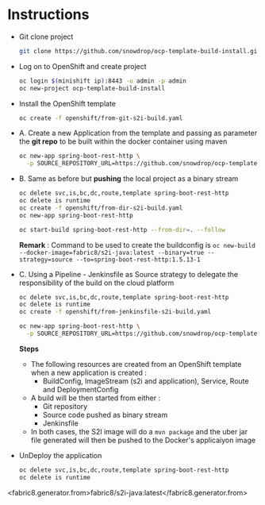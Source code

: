 # Instructions

- Git clone project

  ```bash
  git clone https://github.com/snowdrop/ocp-template-build-install.git && cd ocp-template-build-install
  ```

- Log on to OpenShift and create project

  ```bash
  oc login $(minishift ip):8443 -u admin -p admin
  oc new-project ocp-template-build-install
  ```

- Install the OpenShift template

  ```bash
  oc create -f openshift/from-git-s2i-build.yaml
  ```

- A. Create a new Application from the template and passing as parameter the **git repo** to be built within the docker container using maven

  ```bash
  oc new-app spring-boot-rest-http \
    -p SOURCE_REPOSITORY_URL=https://github.com/snowdrop/ocp-template-build-install.git
  ```

- B. Same as before but **pushing** the local project as a binary stream

  ```bash
  oc delete svc,is,bc,dc,route,template spring-boot-rest-http
  oc delete is runtime
  oc create -f openshift/from-dir-s2i-build.yaml
  oc new-app spring-boot-rest-http
  
  oc start-build spring-boot-rest-http --from-dir=. --follow
  ```

  **Remark** : Command to be used to create the buildconfig is `oc new-build --docker-image=fabric8/s2i-java:latest --binary=true --strategy=source --to=spring-boot-rest-http:1.5.13-1`

- C. Using a Pipeline - Jenkinsfile as Source strategy to delegate the responsibility of the build on the cloud platform

  ```bash
  oc delete svc,is,bc,dc,route,template spring-boot-rest-http
  oc delete is runtime
  oc create -f openshift/from-jenkinsfile-s2i-build.yaml
  
  oc new-app spring-boot-rest-http \
    -p SOURCE_REPOSITORY_URL=https://github.com/snowdrop/ocp-template-build-install.git 
  ```

  **Steps**
  
  - The following resources are created from an OpenShift template when a new application is created :
    - BuildConfig, ImageStream (s2i and application), Service, Route and DeploymentConfig
  - A build will be then started from either :
    - Git repository
    - Source code pushed as binary stream
    - Jenkinsfile
  - In both cases, the S2I image will do a `mvn package` and the uber jar file generated will then be pushed to the Docker's applicaiyon image
  
- UnDeploy the application

  ```bash
  oc delete svc,is,bc,dc,route,template spring-boot-rest-http
  oc delete is runtime
  ```
  
  
<fabric8.generator.from>fabric8/s2i-java:latest</fabric8.generator.from> 
